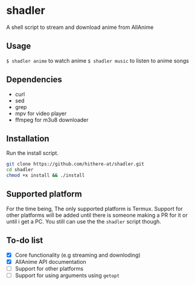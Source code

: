 # shadler
A shell script to stream and download anime from AllAnime

## Usage
`$ shadler anime` to watch anime
`$ shadler music` to listen to anime songs

## Dependencies
* curl
* sed
* grep
* mpv for video player
* ffmpeg for m3u8 downloader

## Installation
Run the install script.
```sh
git clone https://github.com/hithere-at/shadler.git
cd shadler
chmod +x install && ./install
```

## Supported platform
For the time being, The only supported platform is Termux. Support for other platforms will be added until there is someone making a PR for it or until i get a PC. You still can use the the `shadler` script though.

## To-do list
- [x] Core functionality (e.g streaming and downloding)
- [x] AllAnime API documentation 
- [ ] Support for other platforms
- [ ] Support for using arguments using `getopt`
